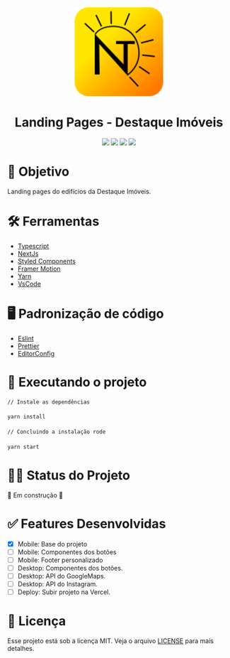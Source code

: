 <div align="center">
	<img src="https://github.com/YuriODantas/links-novo-tempo/blob/main/public/faviconNT.svg" with="800" height="200"/>
	<h1>Landing Pages - Destaque Imóveis</h1>
</div>
<div align="center">
  <img src="https://img.shields.io/badge/Destaque-orange?style=for-the-badge&logo=appveyor"/>
  <img src="https://img.shields.io/badge/Version-1.0.0-blue?style=for-the-badge&logo=appveyor"/>
  <img src="https://img.shields.io/badge/NextJs-12.0.3-informational?style=for-the-badge&logo=appveyor"/>
  <img src="https://img.shields.io/badge/Deploy-Vercel-blueviolet?style=for-the-badge&logo=appveyor"/>
</div>

# 🎯 Objetivo

Landing pages do edifícios da Destaque Imóveis.

# 🛠️ Ferramentas

* [Typescript](https://www.typescriptlang.org/)
* [NextJs](https://nextjs.org/)
* [Styled Components](https://styled-components.com/)
* [Framer Motion](https://www.framer.com/developers/)
* [Yarn](https://yarnpkg.com/)
* [VsCode](https://code.visualstudio.com/)

# 🖥️ Padronização de código

* [Eslint](https://eslint.org/)
* [Prettier](https://prettier.io/)
* [EditorConfig](https://editorconfig.org/)


# 🚀 Executando o projeto

```bash
// Instale as dependências

yarn install

// Concluindo a instalação rode

yarn start
```

# 💪🏻 Status do Projeto

🚧   Em construção   🚧

# ✅ Features Desenvolvidas

-   [x] Mobile: Base do projeto
-   [ ] Mobile: Componentes dos botões
-   [ ] Mobile: Footer personalizado
-   [ ] Desktop: Componentes dos botões.
-   [ ] Desktop: API do GoogleMaps.
-   [ ] Desktop: API do Instagram.
-   [ ] Deploy: Subir projeto na Vercel.

# 📝 Licença

Esse projeto está sob a licença MIT. Veja o arquivo [LICENSE](/LICENSE) para mais detalhes.
